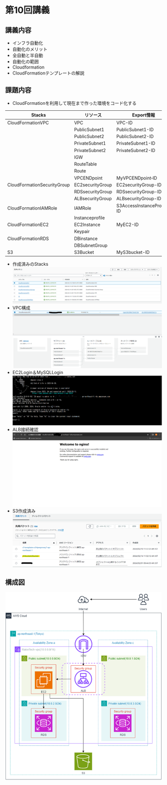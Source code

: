 # 第10回講義  
## 講義内容  
* インフラ自動化  
* 自動化のメリット  
* 全自動と半自動  
* 自動化の範囲  
* Cloudformation  
* CloudFormationテンプレートの解説  
## 課題内容  
* CloudFormationを利用して現在まで作った環境をコード化する  

 | Stacks | リソース | Export情報 |
 | --- | --- | --- |
 | CloudFormationVPC | VPC | VPC-ID |
 | | PublicSubnet1 | PublicSubnet1-ID |
 | | PublicSubnet2 | PublicSubnet2-ID |
 | | PrivateSubnet1 | PrivateSubnet1-ID |
 | | PrivateSubnet2 | PrivateSubnet2-ID |
 | | IGW | |
 | | RouteTable |  |
 | | Route | |
 | | VPCENDpoint | MyVPCENDpoint‐ID |
 | CloudFormationSecurityGroup | EC2securityGroup | EC2securityGroup-ID |
 | | RDSsecurityGroup | RDSsecurityGroup-ID |
 | | ALBsecurityGroup | ALBsecurityGroup-ID |
 | CloudFormationIAMRole | IAMRole | S3AccessInstanceProfile-ID |
 | | Instanceprofile | |
 | CloudFormationEC2 | EC2Instance | MyEC2-ID |
 | | Keypair | |
 | CloudFormationRDS | DBinstance | |
 | | DBSubnetGroup | |
 | S3 | S3Bucket | MyS3bucket-ID |
 
* 作成済みのStacks  
 ![Stacks](IMG/stacks.png)  
* VPC構成  
 ![VPC](IMG/CFNVPC.png)  
* EC2Login＆MySQLLogin  
 ![Log](IMG/CFNMySQLlogin.png)  
* ALB接続確認  
 ![Nginx](IMG/CFNNginx.png)  
* S3作成済み  
 ![S3](IMG/CFNS3.png)  
## 構成図  
 ![AWSbuild](IMG/AWS.CFNdrawio.png)  